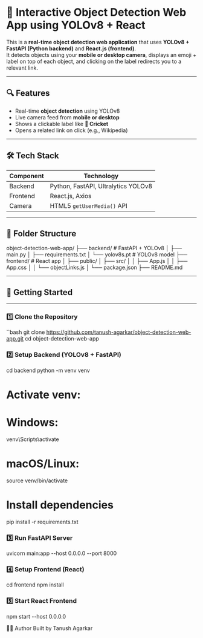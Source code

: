 # 📱 Interactive Object Detection Web App using YOLOv8 + React

This is a **real-time object detection web application** that uses **YOLOv8 + FastAPI (Python backend)** and **React.js (frontend)**.  
It detects objects using your **mobile or desktop camera**, displays an emoji + label on top of each object, and clicking on the label redirects you to a relevant link.

---

## 🔍 Features

- Real-time **object detection** using YOLOv8
- Live camera feed from **mobile or desktop**
- Shows a clickable label like **🏏 Cricket**
- Opens a related link on click (e.g., Wikipedia)

---

## 🛠️ Tech Stack

| Component | Technology |
|----------|-------------|
| Backend  | Python, FastAPI, Ultralytics YOLOv8 |
| Frontend | React.js, Axios |
| Camera   | HTML5 `getUserMedia()` API |

---

## 📁 Folder Structure

object-detection-web-app/
├── backend/ # FastAPI + YOLOv8
│ ├── main.py
│ ├── requirements.txt
│ └── yolov8s.pt # YOLOv8 model
├── frontend/ # React app
│ ├── public/
│ ├── src/
│ │ ├── App.js
│ │ ├── App.css
│ │ └── objectLinks.js
│ └── package.json
├── README.md


---

## 🚀 Getting Started

---

### 1️⃣ Clone the Repository

``bash
git clone https://github.com/tanush-agarkar/object-detection-web-app.git
cd object-detection-web-app

### 2️⃣ Setup Backend (YOLOv8 + FastAPI)
cd backend
python -m venv venv

# Activate venv:
# Windows:
venv\Scripts\activate

# macOS/Linux:
source venv/bin/activate

# Install dependencies
pip install -r requirements.txt

### 3️⃣ Run FastAPI Server
uvicorn main:app --host 0.0.0.0 --port 8000

### 4️⃣ Setup Frontend (React)

cd frontend
npm install

### 5️⃣ Start React Frontend
npm start --host 0.0.0.0


🙋‍♂️ Author
Built by Tanush Agarkar
